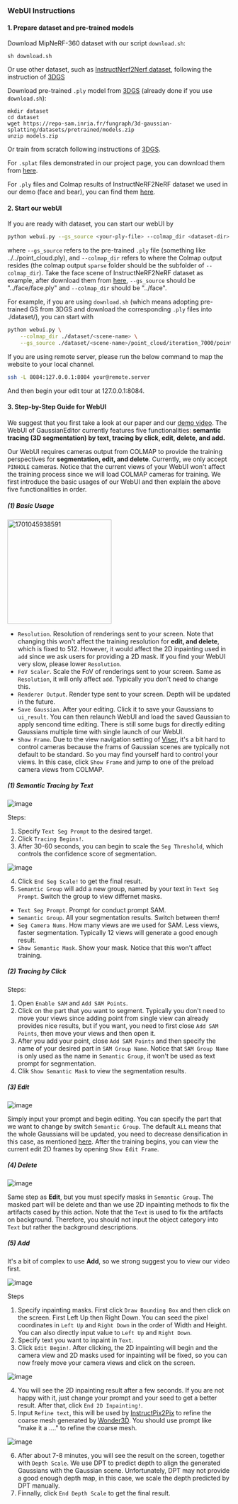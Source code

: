 ### WebUI Instructions

#### 1. Prepare dataset and pre-trained models
Download MipNeRF-360 dataset with our script `download.sh`:
```
sh download.sh
```
Or use other dataset, such as [InstructNerf2Nerf dataset](https://drive.google.com/drive/folders/1v4MLNoSwxvSlWb26xvjxeoHpgjhi_s-s), following the instruction of [3DGS](https://github.com/graphdeco-inria/gaussian-splatting#processing-your-own-scenes)


Download pre-trained `.ply` model from [3DGS](https://github.com/graphdeco-inria/gaussian-splatting#evaluation) (already done if you use `download.sh`):
```
mkdir dataset
cd dataset
wget https://repo-sam.inria.fr/fungraph/3d-gaussian-splatting/datasets/pretrained/models.zip
unzip models.zip
```
Or train from scratch following instructions of [3DGS](https://github.com/graphdeco-inria/gaussian-splatting#running).

For `.splat` files demonstrated in our project page, you can download them from [here](https://huggingface.co/datasets/Yiwen-ntu/GaussianEditor_Result/tree/main).

For `.ply` files and Colmap results of InstructNeRF2NeRF dataset we used in our demo (face and bear), you can find them [here](https://huggingface.co/datasets/Yiwen-ntu/GaussianEditor_Result/tree/main/InstructNeRF2NeRF_PLY_Files).

#### 2. Start our webUI
If you are ready with dataset, you can start our webUI by
```bash
python webui.py --gs_source <your-ply-file> --colmap_dir <dataset-dir>
```
where `--gs_source` refers to the pre-trained `.ply` file (something like ../../point_cloud.ply), and `--colmap_dir` refers to where the Colmap output resides (the colmap output `sparse` folder should be the subfolder of `--colmap_dir`). Take the face scene of InstructNeRF2NeRF dataset as example, after download them from [here](https://huggingface.co/datasets/Yiwen-ntu/GaussianEditor_Result/tree/main/InstructNeRF2NeRF_PLY_Files), `--gs_source` should be "../face/face.ply" and `--colmap_dir` should be "../face".


For example, if you are using `download.sh` (which means adopting pre-trained GS from 3DGS and download the corresponding `.ply` files into ./dataset/<scene-name>), you can start with
```bash
python webui.py \
    --colmap_dir ./dataset/<scene-name> \
    --gs_source ./dataset/<scene-name>/point_cloud/iteration_7000/point_cloud.ply
```

 If you are using remote server, please run the below command to map the website to your local channel.
```bash
ssh -L 8084:127.0.0.1:8084 your@remote.server
```
And then begin your edit tour at 127.0.0.1:8084.
 
#### 3. Step-by-Step Guide for WebUI
We suggest that you first take a look at our paper and our [demo video](https://www.youtube.com/watch?v=TdZIICSFqsU&ab_channel=YiwenChen).
The WebUI of GaussianEditor currently features five functionalities: <b>semantic tracing (3D segmentation) by text, tracing by click, edit, delete, and add.</b>

Our WebUI requires cameras output from COLMAP to provide the training perspectives for <b>segmentation, edit, and delete</b>. Currently, we only accept `PINHOLE` cameras. Notice that the current views of your WebUI won't affect the training process since we will load COLMAP cameras for training. We first introduce the basic usages of our WebUI and then explain the above five functionalities in order.

##### (1) Basic Usage
<img width="235" alt="1701045938591" src="https://github.com/buaacyw/GaussianEditor/assets/52091468/bcb8ef14-651b-47d8-b816-064ed72cab8c">

- `Resolution`. Resolution of renderings sent to your screen. Note that changing this won't affect the training resolution for <b>edit, and delete</b>, which is fixed to 512. However, it would affect the 2D inpainting used in `add` since we ask users for providing a 2D mask. If you find your WebUI very slow, please lower `Resolution`.
- `FoV Scaler`. Scale the FoV of renderings sent to your screen. Same as `Resolution`, it will only affect `add`. Typically you don't need to change this.
- `Renderer Output`. Render type sent to your screen. Depth will be updated in the future.
- `Save Gaussian`. After your editing. Click it to save your Gaussians to `ui_result`. You can then relaunch WebUI and load the saved Gaussian to apply sencond time editing. There is still some bugs for directly editing Gaussians multiple time with single launch of our WebUI.
- `Show Frame`. Due to the view navigation setting of [Viser](https://github.com/nerfstudio-project/viser/tree/main/examples), it's a bit hard to control cameras because the frams of Gaussian scenes are typically not default to be standard. So you may find yourself hard to control your views. In this case, click `Show Frame` and jump to one of the preload camera views from COLMAP.

##### (1) Semantic Tracing by Text

![image](https://github.com/buaacyw/GaussianEditor/assets/52091468/1e66ce57-aa79-4144-9b4c-9918712ce0fb)

Steps:
1. Specify `Text Seg Prompt` to the desired target.
2. Click `Tracing Begins!`.
3. After 30-60 seconds, you can begin to scale the `Seg Threshold`, which controls the confidence score of segmentation.
   
![image](https://github.com/buaacyw/GaussianEditor/assets/52091468/eac3b13f-46bd-4b87-bbed-3c820fbd016a)

4. Click `End Seg Scale!` to get the final result.
5. `Semantic Group` will add a new group, named by your text in `Text Seg Prompt`. Switch the group to view differnet masks.

- `Text Seg Prompt`. Prompt for conduct prompt SAM.
- `Semantic Group`. All your segmentation results. Switch between them!
- `Seg Camera Nums`. How many views are we used for SAM. Less views, faster segmentation. Typically 12 views will generate a good enough result.
- `Show Semantic Mask`. Show your mask. Notice that this won't affect training.

##### (2) Tracing by Click

Steps:
1. Open `Enable SAM` and `Add SAM Points`.
2. Click on the part that you want to segment. Typically you don't need to move your views since adding point from single view can already provides nice results, but if you want, you need to first close `Add SAM Points`, then move your views and then open it.
3. After you add your point, close `Add SAM Points` and then specify the name of your desired part in `SAM Group Name`. Notice that `SAM Group Name` is only used as the name in `Semantic Group`, it won't be used as text prompt for segnmentation. 
4. Clik `Show Semantic Mask` to view the segmentation results.

##### (3) Edit
![image](https://github.com/buaacyw/GaussianEditor/assets/52091468/7b0a13b6-dec3-4135-b892-3bf5e4a7315d)

Simply input your prompt and begin editing. You can specify the part that we want to change by switch `Semantic Group`. The default `ALL` means that the whole Gaussians will be updated, you need to decrease densification in this case, as mentioned [here](https://github.com/buaacyw/GaussianEditor/blob/95a0bbfb0e88c84a963ab3b67eed416b4af0fc60/docs/hyperparameter.md?plain=1#L22). After the training begins, you can view the current edit 2D frames by opening `Show Edit Frame`.

##### (4) Delete

![image](https://github.com/buaacyw/GaussianEditor/assets/52091468/09c9da14-7ac0-4903-9688-39f095428a39)

Same step as <b>Edit</b>, but you must specify masks in `Semantic Group`. The masked part will be delete and than we use 2D inpainting methods to fix the artifacts cased by this action. Note that the `Text` is used to fix the artifacts on background. Therefore, you should not input the object category into `Text` but rather the background descriptions.  

##### (5) Add

It's a bit of complex to use <b>Add</b>, so we strong suggest you to view our video first.

![image](https://github.com/buaacyw/GaussianEditor/assets/52091468/de41f8a5-7b61-4501-84fd-16f4444fc02a)

Steps
1. Specify inpainting masks. First click `Draw Bounding Box` and then click on the screen. First Left Up then Right Down. You can seed the pixel coordinates in `Left Up` and `Right Down` in the order of Width and Height. You can also directly input value to `Left Up` and `Right Down`. 
2. Specify text you want to inpaint in `Text`.
3. Click `Edit Begin!`. After clicking, the 2D inpainting will begin and the camera view and 2D masks used for inpainting will be fixed, so you can now freely move your camera views and click on the screen. 

![image](https://github.com/buaacyw/GaussianEditor/assets/52091468/5988aba9-f2cb-497f-b3f7-d1340ba3ae2b)

4. You will see the 2D inpainting result after a few seconds. If you are not happy with it, just change your prompt and your seed to get a better result. After that, click `End 2D Inpainting!`.
5. Input `Refine text`, this will be used by [InstructPix2Pix](https://github.com/timothybrooks/instruct-pix2pix) to refine the coarse mesh generated by [Wonder3D](https://github.com/xxlong0/Wonder3D). You should use prompt like "make it a ...." to refine the coarse mesh.


![image](https://github.com/buaacyw/GaussianEditor/assets/52091468/297f79ab-3f78-4cfc-89ec-bd10357f16c9)

6. After about 7-8 minutes, you will see the result on the screen, together with `Depth Scale`. We use DPT to predict depth to align the generated Gaussians with the Gaussian scene. Unfortunately, DPT may not provide a good enough depth map, in this case, we scale the depth predicted by DPT manually.
7. Finnally, click `End Depth Scale` to get the final result.




